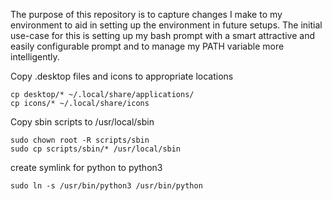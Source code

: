 The purpose of this repository is to capture changes I make to my environment to aid in setting up the environment in future setups.
The initial use-case for this is setting up my bash prompt with a smart attractive and easily configurable prompt and to manage my PATH variable more intelligently.


Copy .desktop files and icons to appropriate locations
```
cp desktop/* ~/.local/share/applications/
cp icons/* ~/.local/share/icons
```

Copy sbin scripts to /usr/local/sbin
```
sudo chown root -R scripts/sbin
sudo cp scripts/sbin/* /usr/local/sbin
```

create symlink for python to python3
```
sudo ln -s /usr/bin/python3 /usr/bin/python
```

